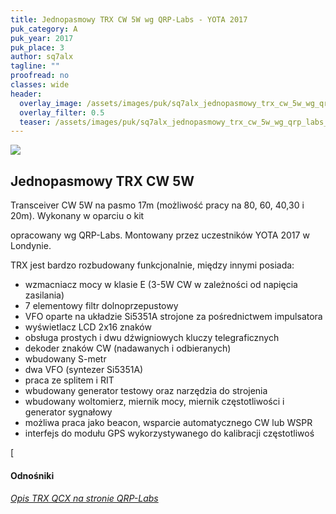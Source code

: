 ```yaml
---
title: Jednopasmowy TRX CW 5W wg QRP-Labs - YOTA 2017
puk_category: A
puk_year: 2017
puk_place: 3
author: sq7alx
tagline: ""
proofread: no
classes: wide
header:
  overlay_image: /assets/images/puk/sq7alx_jednopasmowy_trx_cw_5w_wg_qrp_labs_yota_2017.jpg
  overlay_filter: 0.5
  teaser: /assets/images/puk/sq7alx_jednopasmowy_trx_cw_5w_wg_qrp_labs_yota_2017.jpg
---
```






 



![](assets/data/img/projects/2017-3-0.jpg) 



Jednopasmowy TRX CW 5W
----------------------





 Transceiver CW 5W na pasmo 17m (możliwość pracy na 80, 60, 40,30 i 20m). Wykonany w oparciu o kit

 opracowany wg QRP-Labs. Montowany przez uczestników YOTA 2017 w Londynie.

 




 TRX jest bardzo rozbudowany funkcjonalnie, między innymi posiada:






* wzmacniacz mocy w klasie E (3-5W CW w zależności od napięcia zasilania)
* 7 elementowy filtr dolnoprzepustowy
* VFO oparte na układzie Si5351A strojone za pośrednictwem impulsatora
* wyświetlacz LCD 2x16 znaków
* obsługa prostych i dwu dźwigniowych kluczy telegraficznych
* dekoder znaków CW (nadawanych i odbieranych)
* wbudowany S-metr
* dwa VFO (syntezer Si5351A)
* praca ze splitem i RIT
* wbudowany generator testowy oraz narzędzia do strojenia
* wbudowany woltomierz, miernik mocy, miernik częstotliwości i generator sygnałowy
* możliwa praca jako beacon, wsparcie automatycznego CW lub WSPR
* interfejs do modułu GPS wykorzystywanego do kalibracji częstotliwoś





[


#### Odnośniki

###### [Opis TRX QCX na stronie QRP-Labs](https://www.qrp-labs.com/qcx.html)

 









 


